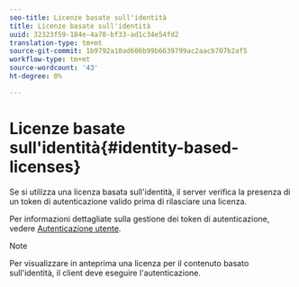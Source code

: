 ```yaml
---
seo-title: Licenze basate sull'identità
title: Licenze basate sull'identità
uuid: 32323f59-184e-4a70-bf33-ad1c34e54fd2
translation-type: tm+mt
source-git-commit: 1b9792a10ad606b99b6639799ac2aacb707b2af5
workflow-type: tm+mt
source-wordcount: '43'
ht-degree: 0%

---
```



# Licenze basate sull&#39;identità{#identity-based-licenses}

Se si utilizza una licenza basata sull&#39;identità, il server verifica la presenza di un token di autenticazione valido prima di rilasciare una licenza.

Per informazioni dettagliate sulla gestione dei token di autenticazione, vedere [Autenticazione utente](../../../protecting-content/implementing-the-license-server/processing-drm-requests.md#user-authentication).

>[!NOTE]
>
>Per visualizzare in anteprima una licenza per il contenuto basato sull&#39;identità, il client deve eseguire l&#39;autenticazione.

